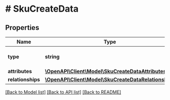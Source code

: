 # # SkuCreateData

## Properties

Name | Type | Description | Notes
------------ | ------------- | ------------- | -------------
**type** | **string** | The resource&#39;s type |
**attributes** | [**\OpenAPI\Client\Model\SkuCreateDataAttributes**](SkuCreateDataAttributes.md) |  |
**relationships** | [**\OpenAPI\Client\Model\SkuCreateDataRelationships**](SkuCreateDataRelationships.md) |  | [optional]

[[Back to Model list]](../../README.md#models) [[Back to API list]](../../README.md#endpoints) [[Back to README]](../../README.md)

